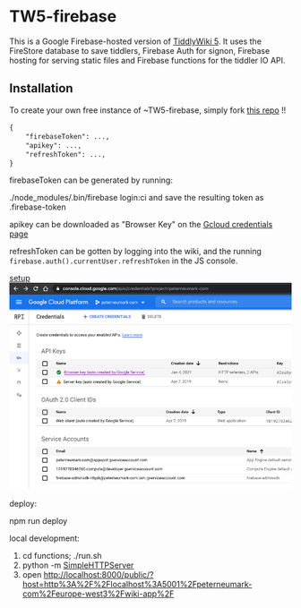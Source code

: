 # TW5-firebase

This is a Google Firebase-hosted version of <a href="https://tiddlywiki.com/" class="tc-tiddlylink-external">TiddlyWiki 5</a>. It uses the FireStore database to save tiddlers, Firebase Auth for signon, Firebase hosting for serving static files and Firebase functions for the tiddler IO API.

## Installation

To create your own free instance of \~TW5-firebase, simply fork <a href="https://github.com/neumark/tw5-firebase" class="tc-tiddlylink-external">this repo</a>
!!

    {
        "firebaseToken": ...,
        "apikey": ...,
        "refreshToken": ...,
    }

firebaseToken can be generated by running:

./node\_modules/.bin/firebase login:ci and save the resulting token as .firebase-token

apikey can be downloaded as "Browser Key" on the <a href="https://console.cloud.google.com/apis/credentials?project=peterneumark-com" class="tc-tiddlylink-external">Gcloud credentials page</a>

refreshToken can be gotten by logging into the wiki, and the running `firebase.auth().currentUser.refreshToken` in the JS console.

<a href="doc/setup.md" class="tc-tiddlylink-external">setup</a>
![](static/img/doc/gcp_credentials.png "GCP API keys dashboard")

deploy:

npm run deploy

local development:

1.  cd functions; ./run.sh
2.  python -m <a href="#SimpleHTTPServer" class="tc-tiddlylink tc-tiddlylink-missing">SimpleHTTPServer</a>
3.  open <http://localhost:8000/public/?host=http%3A%2F%2Flocalhost%3A5001%2Fpeterneumark-com%2Feurope-west3%2Fwiki-app%2F>
